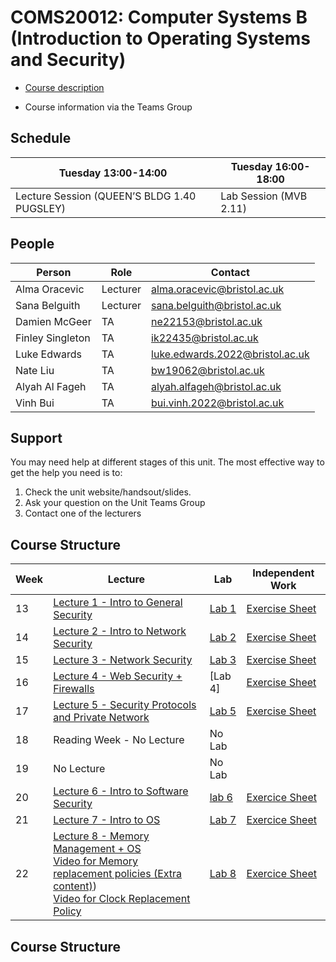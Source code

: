 # COMS20012: Computer Systems B (Introduction to Operating Systems and Security)

- [Course description](https://github.com/cs-uob/COMS20012/blob/master/docs/materials/Computer%20System%20B.pdf)

- Course information via the Teams Group

## Schedule

| Tuesday  13:00-14:00                        | Tuesday 16:00-18:00   |
|---------------------------------------------|------------------------|
| Lecture Session (QUEEN’S BLDG 1.40 PUGSLEY) | Lab Session (MVB 2.11) | 

## People 

| Person               | Role     | Contact                      |
|----------------------|----------|------------------------------|
| Alma Oracevic        | Lecturer | alma.oracevic@bristol.ac.uk |
| Sana Belguith        | Lecturer | sana.belguith@bristol.ac.uk  |
| Damien McGeer            | TA       |ne22153@bristol.ac.uk|
| Finley Singleton       | TA       |ik22435@bristol.ac.uk|
| Luke Edwards      | TA       |luke.edwards.2022@bristol.ac.uk|
| Nate Liu       | TA       |bw19062@bristol.ac.uk|
| Alyah Al Fageh          | TA       |alyah.alfageh@bristol.ac.uk|
| Vinh Bui      | TA       |bui.vinh.2022@bristol.ac.uk|


## Support

You may need help at different stages of this unit.
The most effective way to get the help you need is to:

1. Check the unit website/handsout/slides.
2. Ask your question on the Unit Teams Group
3. Contact one of the lecturers

## Course Structure



| Week | Lecture | Lab | Independent Work |
|------|---------|-----|------------------|
| 13 | [Lecture 1 - Intro to General Security](https://github.com/cs-uob/COMS20012/blob/master/docs/lectures/CSB2024L1.pdf) | [Lab 1](https://github.com/cs-uob/COMS20012/blob/master/docs/materials/CSB2024LAB1.pdf)| [Exercise Sheet](https://github.com/cs-uob/COMS20012/blob/master/docs/exercises/Exercise1.md) | 
| 14 | [Lecture 2 - Intro to Network Security ](https://github.com/cs-uob/COMS20012/blob/master/docs/lectures/CSB2024L2.pdf) | [ Lab 2 ](https://github.com/cs-uob/COMS20012/blob/master/docs/labs/Lab2.md)| [Exercise Sheet](https://github.com/cs-uob/COMS20012/blob/master/docs/exercises/Exercise2.md)|
| 15 | [Lecture 3 - Network Security](https://github.com/cs-uob/COMS20012/blob/master/docs/lectures/CSB2024L3.pdf) | [Lab 3](https://github.com/cs-uob/COMS20012/blob/master/docs/labs/Lab3.md) | [Exercise Sheet](https://github.com/cs-uob/COMS20012/blob/master/docs/exercises/Exercise3.md) | 
| 16 | [Lecture 4 - Web Security + Firewalls](https://github.com/cs-uob/COMS20012/blob/master/docs/lectures/CSB2024L4.pdf) |  [Lab 4] | [Exercise Sheet](https://github.com/cs-uob/COMS20012/blob/master/docs/exercises/Excercise4.md) |
| 17 | [Lecture 5 - Security Protocols and Private Network](https://github.com/cs-uob/COMS20012/blob/master/docs/lectures/2025/Week%205%20-%20Security%20protocols%20and%20Private%20Network.pptx) | [Lab 5 ](https://github.com/cs-uob/COMS20012/blob/master/docs/labs/lab%205.md) | [Exercise Sheet](https://github.com/cs-uob/COMS20012/blob/master/docs/exercises/Exercice5.md)|
| 18 | Reading Week - No Lecture | No Lab | |
| 19|  No Lecture | No Lab | |
| 20|  [Lecture 6 - Intro to Software Security](https://github.com/cs-uob/COMS20012/blob/master/docs/lectures/Intro%20to%20Software%20Security.pptx) | [lab 6](https://github.com/cs-uob/COMS20012/blob/master/docs/labs/lab6.md) | [Exercice Sheet](https://github.com/cs-uob/COMS20012/blob/master/docs/exercises/Exercice6.md) |
|21| [Lecture 7 - Intro to OS](https://github.com/cs-uob/COMS20012/blob/master/docs/lectures/2025/Introduction%20to%20Operating%20Systems.pptx)| [Lab 7](https://github.com/cs-uob/COMS20012/blob/master/docs/labs/Lab7.md)| [Exercice Sheet](https://github.com/cs-uob/COMS20012/blob/master/docs/exercises/EXercice%207.md)|
|22| [Lecture 8 - Memory Management + OS](https://github.com/cs-uob/COMS20012/blob/master/docs/lectures/Memory%20Management%20and%20Operating%20Systems.pptx)<br> [Video for Memory replacement policies (Extra content)](https://uob-my.sharepoint.com/personal/fx21441_bristol_ac_uk/_layouts/15/stream.aspx?id=%2Fpersonal%2Ffx21441%5Fbristol%5Fac%5Fuk%2FDocuments%2FStream%20Migrated%20Videos%2FReplacement%20policy%2D20230426%5F095651%2Emp4&referrer=StreamWebApp%2EWeb&referrerScenario=AddressBarCopied%2Eview%2Efa24aaee%2D64cb%2D4b4b%2Db036%2D4db38f8bcca6&isDarkMode=false)) <br> [Video for Clock Replacement Policy](https://uob-my.sharepoint.com/:v:/r/personal/fx21441_bristol_ac_uk/Documents/Documents/Clock%20Replacement%20Policy.mp4?csf=1&web=1&e=hrKltQ&nav=eyJyZWZlcnJhbEluZm8iOnsicmVmZXJyYWxBcHAiOiJTdHJlYW1XZWJBcHAiLCJyZWZlcnJhbFZpZXciOiJTaGFyZURpYWxvZy1MaW5rIiwicmVmZXJyYWxBcHBQbGF0Zm9ybSI6IldlYiIsInJlZmVycmFsTW9kZSI6InZpZXcifX0%3D) | [Lab 8](https://github.com/cs-uob/COMS20012/blob/master/docs/labs/Lab9.md) | [Exercice Sheet](https://github.com/cs-uob/COMS20012/blob/master/docs/exercises/Exercice%208.md) |
## Course Structure
<!--

| 17 | Guest Lecture|  No Lab| No exercise sheets |
| 18 | [Lecture 5 - Security Protocols and Private Network](https://github.com/cs-uob/COMS20012/blob/master/docs/lectures/Week%205%20-%20Security%20protocols%20and%20Private%20Network%20-%202024.pptx) | [Lab 5 ](https://github.com/cs-uob/COMS20012/blob/master/docs/labs/lab%205.md) | [Exercise Sheet](https://github.com/cs-uob/COMS20012/blob/master/docs/exercises/Exercice5.md)|
| 19 | [Lecture 6 - Intro to Software Security](https://github.com/cs-uob/COMS20012/blob/master/docs/slides/Intro%20to%20Software%20Security.pptx) | [Lab 6](https://github.com/cs-uob/COMS20012/blob/master/docs/labs/lab6.md) | [Exercice Sheet](https://github.com/cs-uob/COMS20012/blob/master/docs/exercises/Exercice6.md) |
| 20| [Lecture 7 - Intro to OS ](https://github.com/cs-uob/COMS20012/blob/master/docs/lectures/Introduction%20to%20Operating%20Systems.pptx)| [Lab 7](https://github.com/cs-uob/COMS20012/blob/master/docs/labs/Lab7.md)| [Exercise Sheet](https://github.com/cs-uob/COMS20012/blob/master/docs/exercises/EXercice%207.md) |
| 21 | [Lecture 8 - Memory Management + OS](https://github.com/cs-uob/COMS20012/blob/master/docs/lectures/Memory%20Management%20and%20Operating%20Systems.pptx)<br> [Video for Memory replacement policies (Extra content)](https://web.microsoftstream.com/video/d510beab-2bba-49f1-89e9-1a0f4b983216?list=studio) <br> [Video for Clock Replacement Policy](https://web.microsoftstream.com/video/c3a12a06-87b9-4991-a662-5f634ac897fe?list=studio) | [Lab 8](https://github.com/cs-uob/COMS20012/blob/master/docs/labs/Lab9.md) | [Exercice Sheet](https://github.com/cs-uob/COMS20012/blob/master/docs/exercises/Exercice%208.md) |
| 23 | [Lecture 10 - Weird OSs (unassessed)](https://github.com/cs-uob/COMS20012/blob/master/docs/lectures/w10-guest-weird-os.pdf) (Guest lecture) | [Lab 10 (unassessed)](https://github.com/cs-uob/COMS20012/blob/master/docs/labs/lab10.md) |


## Reading Material

As part of the unit, you will be referred to chapters in books to read.
We give full reference below.

- [Security part] W. Stallings, **Cryptography and Network Security: Principles and Practice** (Published by Pearson, 2020)

- [OS part] Doeppner, Thomas W., **Operating Systems in Depth** (Wiley, 2010) ISBN 978-0-471-68723-8

- [Security part] Michael Goodrich and Roberto Tamassia, Brown University, "**Introduction to Computer Security**, Pearson New International Edition, 2014.

**NOTE:** The security book is available in eBook format from the [library catalogue](http://www.bris.ac.uk/library/) by running a quick author/title search. **Imp:** If you download a copy on your device then it takes one of the copies out of circulation for a time so I encourage you to read what you need online and then exit the book that would be great as that way it will move around the class better. Please get in touch with the library staff if access to the book is getting difficult.


<!--
| 14 | [Lecture 2 - Intro to Netwrok Security](https://github.com/cs-uob/COMS20012/blob/master/docs/lectures/CSB2.pdf) | [Lab 1] https://github.com/cs-uob/COMS20012/blob/master/docs/labs/lab1.md) | [Exercise Sheet](https://github.com/cs-uob/COMS20012/blob/master/docs/exercises/Exercise2.md)| 
| 15 | [Lecture 3 - Network Security](https://github.com/cs-uob/COMS20012/blob/master/docs/lectures/CSB3.pdf)  | [Lab 2](https://github.com/cs-uob/COMS20012/blob/master/docs/labs/Lab2.md) |  [Exercise Sheet](https://github.com/cs-uob/COMS20012/blob/master/docs/exercises/Exercise3.md)  | 
| 16 | [Lecture 4 - Web Security + Firewalls](https://github.com/cs-uob/COMS20012/blob/master/docs/lectures/CSB2024L4.pdf) |  [Lab 3](https://github.com/cs-uob/COMS20012/blob/master/docs/labs/Lab3.md) | [Exercise Sheet](https://github.com/cs-uob/COMS20012/blob/master/docs/exercises/Excercise4.md) |
| 17 | [Lecture 5 - Security Protocols and Private Network](https://github.com/cs-uob/COMS20012/blob/master/docs/slides/Week%205%20-%20Security%20protocols%20and%20Private%20Network%20-%20Updated.pptx) | [Lab 4 ](https://github.com/cs-uob/COMS20012/blob/master/docs/labs/Lab4.md) | [Exercise Sheet](https://github.com/cs-uob/COMS20012/blob/master/docs/exercises/Exercice5.md)|
| 18 | [Lecture 6 - Intro to Software Security]([https://github.com/cs-uob/COMS20012/blob/master/docs/slides/Intro%20to%20Software%20Security.pptx](https://github.com/cs-uob/COMS20012/blob/master/docs/lectures/Intro%20to%20Software%20Security.pptx)) | [Lab 5](https://github.com/cs-uob/COMS20012/blob/master/docs/labs/lab%205.md) | [Exercise Sheet](https://github.com/cs-uob/COMS20012/blob/master/docs/exercises/Exercice6.md) |
| 19 | [Lecture 7 - Intro to OS ](https://github.com/cs-uob/COMS20012/blob/master/docs/slides/Introduction%20to%20Operating%20Systems.pptx)| [Lab 6](https://github.com/cs-uob/COMS20012/blob/master/docs/labs/lab6.md)| [Exercise Sheet](https://github.com/cs-uob/COMS20012/blob/master/docs/exercises/EXercice%207.md) |
| 20 | [Lecture 8 - Memory Management + OS](https://github.com/cs-uob/COMS20012/blob/master/docs/slides/Memory%20Management%20and%20Operating%20Systems.pptx) <br> [Video for Memory replacement policies (Extra content)](https://web.microsoftstream.com/video/d510beab-2bba-49f1-89e9-1a0f4b983216?list=studio) <br> [Video for Clock Replacement Policy](https://web.microsoftstream.com/video/c3a12a06-87b9-4991-a662-5f634ac897fe?list=studio) | [Lab 7](https://github.com/cs-uob/COMS20012/blob/master/docs/labs/Lab7.md)  | [Exercise Sheet](https://github.com/cs-uob/COMS20012/blob/master/docs/exercises/Exercice%208.md)|
| 21 | [Lecture 9 - More Weird OSs Please! (Guest Lecture)](https://github.com/cs-uob/COMS20012/blob/master/docs/slides/Guest-Weird-OSs.pdf) | No Lab (18 April)  | |
| 22 | Lecture 10 - Large Organisation in Real World | [Lab 8](https://github.com/cs-uob/COMS20012/blob/master/docs/labs/Lab8.md)   |  |
| 23 | Q&A Session (Thursday 4th May 10am ) | [Lab 9](https://github.com/cs-uob/COMS20012/blob/master/docs/labs/Lab9.md) | |


| 20 | [Lecture 7 - Scheduling](lectures/LECTURE7.md) | [Lab 6 - Synchronization](labs/LAB6.md) | [Exercise Sheet](exercises/EXERCISES7.md) |
| Break | Easter Break | Easter Break | Easter Break |
| 24 | Revision Week | Revision Week | Revision Week |
-->



